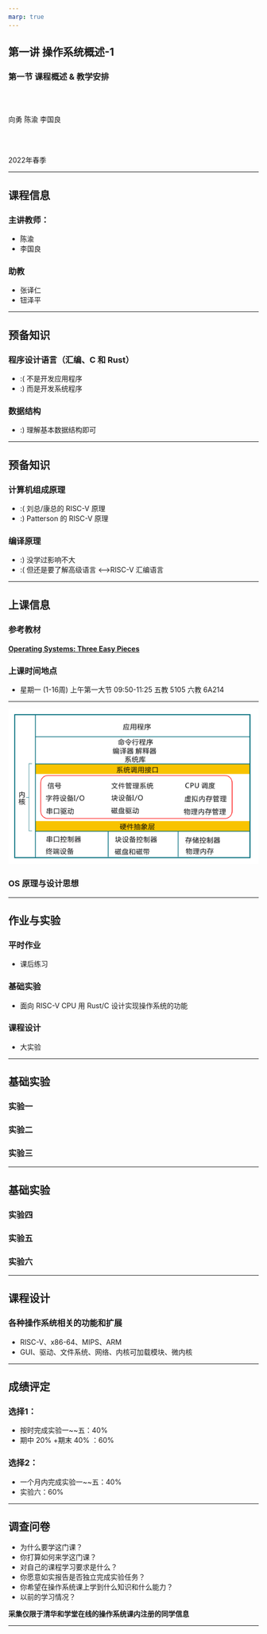 ```yaml
---
marp: true
---
```


<!-- theme: gaia -->
<!-- _class: lead -->

## 第一讲 操作系统概述-1
### 第一节 课程概述 & 教学安排

<br>
<br>

向勇 陈渝 李国良 

<br>
<br>

2022年春季

---

## 课程信息

### 主讲教师：
  - 陈渝
  - 李国良

### 助教
  - 张译仁
  - 钮泽平

---

## 预备知识

### 程序设计语言（汇编、C 和 Rust）
 - :( 不是开发应用程序
 - :) 而是开发系统程序

### 数据结构
 - :) 理解基本数据结构即可

---

## 预备知识
### 计算机组成原理
 - :( 刘总/康总的 RISC-V 原理
 - :) Patterson 的 RISC-V 原理

### 编译原理
 - :) 没学过影响不大 
 - :( 但还是要了解高级语言 <–>RISC-V 汇编语言


---

## 上课信息

### 参考教材
#### [Operating Systems: Three Easy Pieces](https://pages.cs.wisc.edu/~remzi/OSTEP/)

### 上课时间地点
- 星期一 (1-16周) 上午第一大节 09:50-11:25 五教 5105 六教 6A214


---


![bg left 100%](figs/ucorearch.png)


### OS 原理与设计思想

---

## 作业与实验

### 平时作业
  - 课后练习

### 基础实验
  - 面向 RISC-V CPU 用 Rust/C 设计实现操作系统的功能
 
### 课程设计  
  - 大实验

---
## 基础实验
### 实验一
### 实验二
### 实验三


---
## 基础实验

### 实验四
### 实验五
### 实验六

---

## 课程设计

### 各种操作系统相关的功能和扩展

- RISC-V、x86-64、MIPS、ARM
- GUI、驱动、文件系统、网络、内核可加载模块、微内核

--- 

## 成绩评定

### 选择1： 
  - 按时完成实验一~~五：40% 
  - 期中 20% +期末 40% ：60%

### 选择2： 
  - 一个月内完成实验一~~五：40% 
  - 实验六：60%

--- 

## 调查问卷

- 为什么要学这门课？ 
- 你打算如何来学这门课？
- 对自己的课程学习要求是什么？
- 你愿意如实报告是否独立完成实验任务？
- 你希望在操作系统课上学到什么知识和什么能力？
- 以前的学习情况？

**采集仅限于清华和学堂在线的操作系统课内注册的同学信息** 

---

